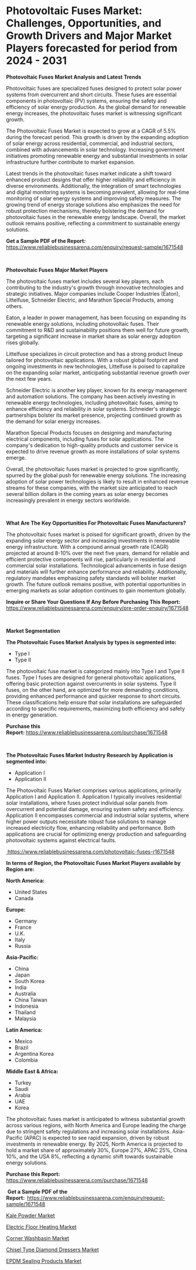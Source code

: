 <p><h1>Photovoltaic Fuses Market: Challenges, Opportunities, and Growth Drivers and Major Market Players forecasted for period from 2024 - 2031</h1></p><p><strong>Photovoltaic Fuses Market Analysis and Latest Trends</strong></p>
<p><p>Photovoltaic fuses are specialized fuses designed to protect solar power systems from overcurrent and short circuits. These fuses are essential components in photovoltaic (PV) systems, ensuring the safety and efficiency of solar energy production. As the global demand for renewable energy increases, the photovoltaic fuses market is witnessing significant growth.</p><p>The Photovoltaic Fuses Market is expected to grow at a CAGR of 5.5% during the forecast period. This growth is driven by the expanding adoption of solar energy across residential, commercial, and industrial sectors, combined with advancements in solar technology. Increasing government initiatives promoting renewable energy and substantial investments in solar infrastructure further contribute to market expansion.</p><p>Latest trends in the photovoltaic fuses market indicate a shift toward enhanced product designs that offer higher reliability and efficiency in diverse environments. Additionally, the integration of smart technologies and digital monitoring systems is becoming prevalent, allowing for real-time monitoring of solar energy systems and improving safety measures. The growing trend of energy storage solutions also emphasizes the need for robust protection mechanisms, thereby bolstering the demand for photovoltaic fuses in the renewable energy landscape. Overall, the market outlook remains positive, reflecting a commitment to sustainable energy solutions.</p></p>
<p><strong>Get a Sample PDF of the Report:&nbsp;</strong> <a href="https://www.reliablebusinessarena.com/enquiry/request-sample/1671548?utm_campaign=1172&utm_medium=2&utm_source=Github&utm_content=ia&utm_term=10102024&utm_id=photovoltaic-fuses">https://www.reliablebusinessarena.com/enquiry/request-sample/1671548</a></p>
<p>&nbsp;</p>
<p><strong>Photovoltaic Fuses Major Market Players</strong></p>
<p><p>The photovoltaic fuses market includes several key players, each contributing to the industry's growth through innovative technologies and strategic initiatives. Major companies include Cooper Industries (Eaton), Littelfuse, Schneider Electric, and Marathon Special Products, among others. </p><p>Eaton, a leader in power management, has been focusing on expanding its renewable energy solutions, including photovoltaic fuses. Their commitment to R&D and sustainability positions them well for future growth, targeting a significant increase in market share as solar energy adoption rises globally.</p><p>Littelfuse specializes in circuit protection and has a strong product lineup tailored for photovoltaic applications. With a robust global footprint and ongoing investments in new technologies, Littelfuse is poised to capitalize on the expanding solar market, anticipating substantial revenue growth over the next few years.</p><p>Schneider Electric is another key player, known for its energy management and automation solutions. The company has been actively investing in renewable energy technologies, including photovoltaic fuses, aiming to enhance efficiency and reliability in solar systems. Schneider's strategic partnerships bolster its market presence, projecting continued growth as the demand for solar energy increases.</p><p>Marathon Special Products focuses on designing and manufacturing electrical components, including fuses for solar applications. The company's dedication to high-quality products and customer service is expected to drive revenue growth as more installations of solar systems emerge.</p><p>Overall, the photovoltaic fuses market is projected to grow significantly, spurred by the global push for renewable energy solutions. The increasing adoption of solar power technologies is likely to result in enhanced revenue streams for these companies, with the market size anticipated to reach several billion dollars in the coming years as solar energy becomes increasingly prevalent in energy sectors worldwide.</p></p>
<p>&nbsp;</p>
<p><strong>What Are The Key Opportunities For Photovoltaic Fuses Manufacturers?</strong></p>
<p><p>The photovoltaic fuses market is poised for significant growth, driven by the expanding solar energy sector and increasing investments in renewable energy infrastructure. With a compound annual growth rate (CAGR) projected at around 8-10% over the next five years, demand for reliable and efficient protective components will rise, particularly in residential and commercial solar installations. Technological advancements in fuse design and materials will further enhance performance and reliability. Additionally, regulatory mandates emphasizing safety standards will bolster market growth. The future outlook remains positive, with potential opportunities in emerging markets as solar adoption continues to gain momentum globally.</p></p>
<p><strong>Inquire or Share Your Questions If Any Before Purchasing This Report:</strong> <a href="https://www.reliablebusinessarena.com/enquiry/pre-order-enquiry/1671548?utm_campaign=1172&utm_medium=2&utm_source=Github&utm_content=ia&utm_term=10102024&utm_id=photovoltaic-fuses">https://www.reliablebusinessarena.com/enquiry/pre-order-enquiry/1671548</a></p>
<p>&nbsp;</p>
<p><strong>Market Segmentation</strong></p>
<p><strong>The Photovoltaic Fuses Market Analysis by types is segmented into:</strong></p>
<p><ul><li>Type I</li><li>Type II</li></ul></p>
<p><p>The photovoltaic fuse market is categorized mainly into Type I and Type II fuses. Type I fuses are designed for general photovoltaic applications, offering basic protection against overcurrents in solar systems. Type II fuses, on the other hand, are optimized for more demanding conditions, providing enhanced performance and quicker response to short circuits. These classifications help ensure that solar installations are safeguarded according to specific requirements, maximizing both efficiency and safety in energy generation.</p></p>
<p><strong>Purchase this Report:&nbsp;</strong><a href="https://www.reliablebusinessarena.com/purchase/1671548?utm_campaign=1172&utm_medium=2&utm_source=Github&utm_content=ia&utm_term=10102024&utm_id=photovoltaic-fuses">https://www.reliablebusinessarena.com/purchase/1671548</a></p>
<p>&nbsp;</p>
<p><strong>The Photovoltaic Fuses Market Industry Research by Application is segmented into:</strong></p>
<p><ul><li>Application I</li><li>Application II</li></ul></p>
<p><p>The Photovoltaic Fuses Market comprises various applications, primarily Application I and Application II. Application I typically involves residential solar installations, where fuses protect individual solar panels from overcurrent and potential damage, ensuring system safety and efficiency. Application II encompasses commercial and industrial solar systems, where higher power outputs necessitate robust fuse solutions to manage increased electricity flow, enhancing reliability and performance. Both applications are crucial for optimizing energy production and safeguarding photovoltaic systems against electrical faults.</p></p>
<p><a href="https://www.reliablebusinessarena.com/photovoltaic-fuses-r1671548?utm_campaign=1172&utm_medium=2&utm_source=Github&utm_content=ia&utm_term=10102024&utm_id=photovoltaic-fuses">&nbsp;https://www.reliablebusinessarena.com/photovoltaic-fuses-r1671548</a></p>
<p><strong>In terms of Region, the Photovoltaic Fuses Market Players available by Region are:</strong></p>
<p>
    <p> <strong> North America: </strong>
        <ul>
            <li>United States</li>
            <li>Canada</li>
        </ul>
        </p> 
    <p> <strong> Europe: </strong>
        <ul>
            <li>Germany</li>
            <li>France</li>
            <li>U.K.</li>
            <li>Italy</li>
            <li>Russia</li>
        </ul>
        </p> 
    <p> <strong> Asia-Pacific: </strong>
        <ul>
            <li>China</li>
            <li>Japan</li>
            <li>South Korea</li>
            <li>India</li>
            <li>Australia</li>
            <li>China Taiwan</li>
            <li>Indonesia</li>
            <li>Thailand</li>
            <li>Malaysia</li>
        </ul>
        </p> 
    <p> <strong> Latin America: </strong>
        <ul>
            <li>Mexico</li>
            <li>Brazil</li>
            <li>Argentina Korea</li>
            <li>Colombia</li>
        </ul>
        </p> 
    <p> <strong> Middle East & Africa: </strong>
        <ul>
            <li>Turkey</li>
            <li>Saudi</li>
            <li>Arabia</li>
            <li>UAE</li>
            <li>Korea</li>
        </ul>
    </p>
    </p>
<p><p>The photovoltaic fuses market is anticipated to witness substantial growth across various regions, with North America and Europe leading the charge due to stringent safety regulations and increasing solar installations. Asia-Pacific (APAC) is expected to see rapid expansion, driven by robust investments in renewable energy. By 2025, North America is projected to hold a market share of approximately 30%, Europe 27%, APAC 25%, China 10%, and the USA 8%, reflecting a dynamic shift towards sustainable energy solutions.</p></p>
<p><strong>Purchase this Report: </strong><a href="https://www.reliablebusinessarena.com/purchase/1671548?utm_campaign=1172&utm_medium=2&utm_source=Github&utm_content=ia&utm_term=10102024&utm_id=photovoltaic-fuses">https://www.reliablebusinessarena.com/purchase/1671548</a></p>
<p>&nbsp;<strong>Get a Sample PDF of the Report:&nbsp;&nbsp;</strong><a href="https://www.reliablebusinessarena.com/enquiry/request-sample/1671548?utm_campaign=1172&utm_medium=2&utm_source=Github&utm_content=ia&utm_term=10102024&utm_id=photovoltaic-fuses">https://www.reliablebusinessarena.com/enquiry/request-sample/1671548</a></p>
<p><strong></strong></p>
<p><p><a href="https://issuu.com/reportprime-2/docs/kale-powder-market-size-2030.pptx_6f25a6a6312ec6?utm_campaign=1172&utm_medium=2&utm_source=Github&utm_content=ia&utm_term=10102024&utm_id=photovoltaic-fuses">Kale Powder Market</a></p><p><a href="https://www.linkedin.com/pulse/consumer-behavior-shifts-electric-floor-heating-market-demand-hmjwe?utm_campaign=1172&utm_medium=2&utm_source=Github&utm_content=ia&utm_term=10102024&utm_id=photovoltaic-fuses">Electric Floor Heating Market</a></p><p><a href="https://www.linkedin.com/pulse/corner-washbasin-market-size-share-trends-analysis-report-4vmqe?utm_campaign=1172&utm_medium=2&utm_source=Github&utm_content=ia&utm_term=10102024&utm_id=photovoltaic-fuses">Corner Washbasin Market</a></p><p><a href="https://www.linkedin.com/pulse/competitive-intelligence-chisel-type-diamond-dressers-market-key-3xoqe?utm_campaign=1172&utm_medium=2&utm_source=Github&utm_content=ia&utm_term=10102024&utm_id=photovoltaic-fuses">Chisel Type Diamond Dressers Market</a></p><p><a href="https://github.com/julyju69/Market-Research-Report-List-5/blob/main/epdm-sealing-products-market.md?utm_campaign=1172&utm_medium=2&utm_source=Github&utm_content=ia&utm_term=10102024&utm_id=photovoltaic-fuses">EPDM Sealing Products Market</a></p></p>